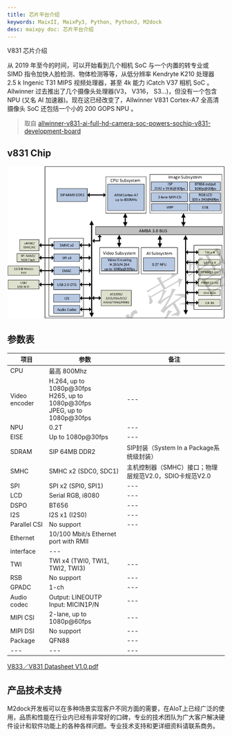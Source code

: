 ```yaml
---
title: 芯片平台介绍
keywords: MaixII, MaixPy3, Python, Python3, M2dock
desc: maixpy doc: 芯片平台介绍
---
```


V831 芯片介绍

从 2019 年至今的时间，可以开始看到几个相机 SoC 与一个内置的转专业或 SIMD 指令加快人脸检测、物体检测等等，从低分辨率 Kendryte K210 处理器 2.5 k Ingenic T31 MIPS 视频处理器，甚至 4k 能力 iCatch V37 相机 SoC 。 Allwinner 过去推出了几个摄像头处理器(V3， V316， S3…)，但没有一个包含 NPU (又名 AI 加速器)。现在这已经改变了，Allwinner V831 Cortex-A7 全高清摄像头 SoC 还包括一个小的 200 GOPS NPU 。

> 取自 [allwinner-v831-ai-full-hd-camera-soc-powers-sochip-v831-development-board](https://www.cnx-software.com/2020/04/28/allwinner-v831-ai-full-hd-camera-soc-powers-sochip-v831-development-board/)

## v831 Chip

![V831_struct.png](./asserts/V831_struct.png)

## 参数表

| 项目            | 参数                                                                               | 备注                                  |
| ------------- | -------------------------------------------------------------------------------- | ----------------------------------- |
| CPU           | 最高 800Mhz                                                                        |                                     |
| Video encoder | H.264, up to 1080p@30fps</br>H265, up to 1080p@30fps</br>JPEG, up to 1080p@30fps | ---                                 |
| NPU           | 0.2T                                                                             | ---                                 |
| EISE          | Up to 1080p@30fps                                                                | ---                                 |
| SDRAM         | SIP 64MB DDR2                                                                    | SIP封装（System In a Package系统级封装）     |
| SMHC          | SMHC x2 (SDC0, SDC1)                                                             | 主机控制器（SMHC）接口；物理层规范V2.0，SDIO卡规范V2.0 |
| SPI           | SPI x2 (SPI0, SPI1)                                                              | ---                                 |
| LCD           | Serial RGB, i8080                                                                | ---                                 |
| DSPO          | BT656                                                                            | ---                                 |
| I2S           | I2S x1 (I2S0)                                                                    | ---                                 |
| Parallel CSI  | No support                                                                       | ---                                 |
| Ethernet      | 10/100 Mbit/s Ethernet port with RMII                                            |                                     |
| interface     | ---                                                                              |                                     |
| TWI           | TWI x4 (TWI0, TWI1, TWI2, TWI3)                                                  | ---                                 |
| RSB           | No support                                                                       | ---                                 |
| GPADC         | 1-ch                                                                             | ---                                 |
| Audio codec   | Output: LINEOUTP</br>Input: MICIN1P/N                                            | ---                                 |
| MIPI CSI      | 2-lane, up to 1080p@60fps                                                        | ---                                 |
| MIPI DSI      | No support                                                                       | ---                                 |
| Package       | QFN88                                                                            | ---                                 |
| ---           | ---                                                                              | ---                                 |

[V833／V831 Datasheet V1.0.pdf](https://linux-sunxi.org/images/b/b9/V833%EF%BC%8FV831_Datasheet_V1.0.pdf)

## 产品技术支持
M2dock开发板可以在多种场景实现客户不同方面的需要，在AIoT上已经广泛的使用，品质和性能在行业内已经有非常好的口碑，专业的技术团队为广大客户解决硬件设计和软件功能上的各种各样问题。专业技术支持和更详细资料请联系商务。